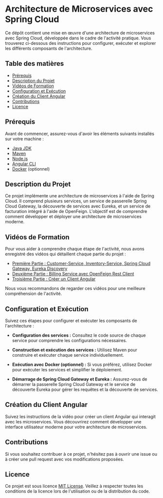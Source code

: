 # Architecture de Microservices avec Spring Cloud

Ce dépôt contient une mise en œuvre d'une architecture de microservices avec Spring Cloud, développée dans le cadre de l'activité pratique. Vous trouverez ci-dessous des instructions pour configurer, exécuter et explorer les différents composants de l'architecture.

## Table des matières

- [Prérequis](#prérequis)
- [Description du Projet](#description-du-projet)
- [Vidéos de Formation](#vidéos-de-formation)
- [Configuration et Exécution](#configuration-et-exécution)
- [Création du Client Angular](#création-du-client-angular)
- [Contributions](#contributions)
- [Licence](#licence)

## Prérequis

Avant de commencer, assurez-vous d'avoir les éléments suivants installés sur votre machine :

- [Java JDK](https://www.oracle.com/java/technologies/javase-downloads.html)
- [Maven](https://maven.apache.org/download.cgi)
- [Node.js](https://nodejs.org/en/download/)
- [Angular CLI](https://cli.angular.io/)
- [Docker](https://docs.docker.com/get-docker/) (optionnel)

## Description du Projet

Ce projet implémente une architecture de microservices à l'aide de Spring Cloud. Il comprend plusieurs services, un service de passerelle Spring Cloud Gateway, la découverte de services avec Eureka, et un service de facturation intégré à l'aide de OpenFeign. L'objectif est de comprendre comment développer et déployer une architecture de microservices moderne.

## Vidéos de Formation

Pour vous aider à comprendre chaque étape de l'activité, nous avons enregistré des vidéos qui détaillent chaque partie du projet :

- [Première Partie : Customer-Service, Inventory-Service, Spring Cloud Gateway, Eureka Discovery](https://www.youtube.com/watch?v=IhNxrE5tlXs)
- [Deuxième Partie : Billing Service avec OpenFeign Rest Client](https://www.youtube.com/watch?v=jGvkVGCUf-w)
- [Troisième Partie : Créer un Client Angular](https://www.youtube.com/watch?v=iMCjDRUXoeM)

Nous vous recommandons de regarder ces vidéos pour une meilleure compréhension de l'activité.

## Configuration et Exécution

Suivez ces étapes pour configurer et exécuter les composants de l'architecture :

- **Configuration des services :** Consultez le code source de chaque service pour comprendre les configurations nécessaires.

- **Construction et exécution des services :** Utilisez Maven pour construire et exécuter chaque service individuellement.

- **Exécution avec Docker (optionnel) :** Si vous préférez, utilisez Docker pour exécuter les services et simplifier le déploiement.

- **Démarrage de Spring Cloud Gateway et Eureka :** Assurez-vous de démarrer la passerelle Spring Cloud Gateway et le service de découverte Eureka pour gérer les requêtes et la découverte de services.

## Création du Client Angular

Suivez les instructions de la vidéo pour créer un client Angular qui interagit avec les microservices. Vous découvrirez comment développer une interface utilisateur moderne pour votre architecture de microservices.

## Contributions

Si vous souhaitez contribuer à ce projet, n'hésitez pas à ouvrir une issue ou à créer une pull request avec vos modifications proposées.

## Licence

Ce projet est sous licence [MIT License](LICENSE). Veillez à respecter toutes les conditions de la licence lors de l'utilisation ou de la distribution du code.
